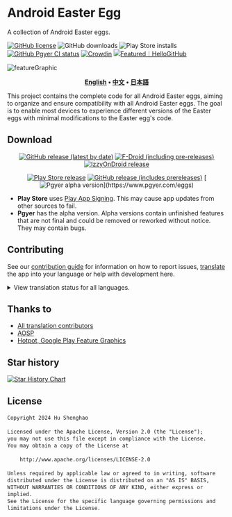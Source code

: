 # Android Easter Egg

A collection of Android Easter eggs.

[![GitHub license](https://img.shields.io/github/license/hushenghao/AndroidEasterEggs?logo=apache&label=License&style=flat)](https://github.com/hushenghao/AndroidEasterEggs/blob/master/LICENSE)
![GitHub downloads](https://img.shields.io/github/downloads/hushenghao/AndroidEasterEggs/total?logo=github&label=Downloads&style=flat)
![Play Store installs](https://img.shields.io/endpoint?url=https%3A%2F%2Fplay.cuzi.workers.dev%2Fplay%3Fi%3Dcom.dede.android_eggs%26l%3DInstalls%26m%3D%24shortinstalls&style=flat&logo=googleplay)
[![GitHub Pgyer CI status](https://img.shields.io/github/actions/workflow/status/hushenghao/AndroidEasterEggs/pgyer.yml?logo=github&label=Pgyer%20CI&style=flat)](https://github.com/hushenghao/AndroidEasterEggs/actions/workflows/pgyer.yml)
[![Crowdin](https://img.shields.io/badge/dynamic/xml?url=https%3A%2F%2Fbadges.crowdin.net%2Feaster-eggs%2Flocalized.svg&query=%2F*%5Blocal-name()%3D'svg'%5D%2F*%5Blocal-name()%3D'g'%5D%2F*%5Blocal-name()%3D'text'%5D%5Blast()%5D&style=flat&logo=crowdin&label=Localized&labelColor=%23555&color=%234c1)](https://crowdin.com/project/easter-eggs)
[![Featured｜HelloGitHub](https://api.hellogithub.com/v1/widgets/recommend.svg?rid=6dc746d7397446ad91a05fae03bf2a1c&claim_uid=DU42yF0SLpPH9qO&theme=small)](https://hellogithub.com/repository/hushenghao/AndroidEasterEggs)

![featureGraphic](fastlane/metadata/android/en-US/images/featureGraphic.png)

<div align="center">

**[English](./README.md) • [中文](./README_zh.md) • [日本語](./README_ja.md)**

</div>

This project contains the complete code for all Android Easter eggs, aiming to organize and ensure compatibility with all Android Easter eggs. The goal is to enable most devices to experience different versions of the Easter eggs with minimal modifications to the Easter egg\'s code.

## Download

<div align="center">

[![GitHub release (latest by date)](https://img.shields.io/github/v/release/hushenghao/AndroidEasterEggs?logo=github&label=GitHub&style=for-the-badge)](https://github.com/hushenghao/AndroidEasterEggs/releases/latest)
[![F-Droid (including pre-releases)](https://img.shields.io/f-droid/v/com.dede.android_eggs?logo=fdroid&style=for-the-badge)](https://f-droid.org/packages/com.dede.android_eggs)
[![IzzyOnDroid release](https://img.shields.io/endpoint?url=https%3A%2F%2Fapt.izzysoft.de%2Ffdroid%2Fapi%2Fv1%2Fshield%2Fcom.dede.android_eggs%3Fv%3D%24message&logo=data%3Aimage%2Fpng%3Bbase64%2CiVBORw0KGgoAAAANSUhEUgAAADAAAAAwCAMAAABg3Am1AAADAFBMVEUA0%2F%2F%2F%2FwAA0v8A0v8A0%2F%2F%2F%2FwD%2F%2FwAFz%2FQA0%2F8A0%2F8A0%2F8A0%2F8A0v%2F%2F%2FwAA0%2F8A0%2F8A0%2F8A0%2F8A0%2F%2F8%2FgEA0%2F8A0%2F8B0%2F4A0%2F8A0%2F8A0%2F%2Bj5QGAwwIA0%2F%2FC9yEA0%2F8A0%2F8A0%2F8A0%2F8A0%2F8A0%2F%2Bn4SAA0%2F8A0%2F8A0%2F%2Bo6gCw3lKt7QCv5SC%2B422b3wC19AC36zAA0%2F%2Bd1yMA0%2F8A0%2F%2BW2gEA0%2F%2Bw8ACz8gCKzgG7%2BQC%2B9CFLfwkA0%2F8A0%2F%2F%2F%2FwAA0%2F8A0%2F8A0%2F8A0%2F%2Bf2xym3iuHxCGq5BoA1P%2Bm2joI0vONyiCz3mLO7oYA0%2F8M1Piq3Ei78CbB8EPe8LLj9Ly751G77zWQ1AC96UYC0fi37CL%2F%2FwAA0%2F8A0%2F%2F%2F%2FwD%2F%2FwCp3jcA0%2F%2Bj3SGj2i%2FI72Sx4zHE8FLB8zak1kYeycDI6nRl3qEA0%2F7V7psA0v6WzTa95mGi2RvB5XkPy9zH5YJ3uwGV1yxVihRLiwdxtQ1ZkAf%2F%2FwD%2F%2FwD%2F%2FwD%2F%2FwD%2F%2FwCn5gf%2F%2FwD%2F%2FwD%2F%2FwD%2F%2FwD%2F%2FwAA0%2F%2Bh4A3R6p8A0%2F%2BX1w565OD6%2FARg237n9csz2vPz%2BgNt37V%2FvifO8HW68B%2FL6ZOCwxXY8KRQsWRzhExAtG%2FE612a1Rd%2FpTBpmR9qjysduKVhmxF9mTY51aUozK%2BCsDSA52T%2F%2FwD%2F%2FwAA0%2F%2F%2F%2FwD%2F%2FwBJ1JRRxFWjzlxDyXRc0pGT1wCG0CWB3VGUzSTh8h6c0TSr5CCJ5FFxvl6s4H3m8xML0%2FDA5CvK51EX1N%2BY2gSt4Dag3ChE3fax2ki68yO57NF10FRZnUPl88eJxhuCxgCz5EOLwEGf1DFutmahzGW98x0W1PGk3R154MHE6bOn69qv3gy92oG90o%2BHn07B7rhCmiyMwECv1nO%2B0pQfwrCo57xF2daXsVhKrEdenQAduaee1Bsjr42z5D9RoCXy%2BQNovXpy2Z5MtWDO%2FTiSukaF3UtE1K6j3B4YwLc5wXlzpyIK0u5zy3uJqg4pu5RTpkZmpVKyAP8A0wBHcExHcEyBUSeEAAABAHRSTlP%2F%2F%2F9F9wjAAxD7FCEGzBjd08QyEL39abMd6%2F%2F%2F8P%2FZWAnipIv%2FcC6B%2F%2F7%2F%2F%2F%2F%2F%2F%2F%2FL%2F1Dz%2F0D%2F%2F%2F%2F%2F%2F%2F86%2FvYnquY3%2Fv%2F%2F%2F5T%2F%2Fv%2F%2F%2F17%2F%2F%2F%2F%2F%2F%2F%2F%2F%2F%2F%2F%2F%2F%2F84S3QNB%2F8L%2F%2F%2F%2F%2F%2F%2F%2F%2F%2F%2F%2F%2F7r%2F%2F%2F%2F%2FNP%2F%2F%2F%2F9l%2F%2F%2F%2F%2FwPD4yis%2Fx7Ym2lWSP%2Bem%2F%2F%2F%2F0n%2F%2F%2F%2F%2F%2F%2F%2Fv%2F%2F%2F%2F%2F%2F%2F%2F%2F%2F%2F%2F%2F%2F%2F%2F%2F%2F%2F7%2F%2F7pdGN3Urr6%2F%2Bv%2F6aT%2F%2F%2F%2F%2B%2F%2FH%2Fo2P%2F1v%2B7r7jp4PM%2F3p4g%2F%2F%2F%2Fg%2F%2F%2FK%2F%2F%2F481LxO%2F%2F%2Fv%2F%2F%2F%2F9w%2F%2F%2F%2F8v%2F%2F%2F%2F%2F9%2Fp3J%2F%2F%2Fa%2BP9v%2F5KR%2F%2Bn%2F%2F%2F%2Bp%2Fxf%2F%2F8P%2F%2FwAAe7FyaAAABCZJREFUSMdj%2BE8iYKBUgwIHnwQ3N7cEHxcH%2B%2F%2F%2FVayoAE0Dh41qR7aBnCIQ8MsJKHH9%2F99czYYMWlA0cIkJGjMgAKfq%2F%2F9RNYzIgLcBWYOTiCgDMhDn%2BB9bh6LebiWyH6L5UZQzONoAHWSHoqEpDkkDsyKqelv1%2F%2F9rG1HUN9YihZK9AKp6BkG%2B%2F6xNqA5ajhSsCkrIipmYGGRa%2F%2F9vQXVQXSySBnkWJOUMfn5Myuz%2FG3hR1NdEIUUchwiy%2BbkTsg4dbW%2Ffu6W%2Fe1c3XMMy5JiOZkFxUFZo74mgKTqaKXu0%2B2HqVwkja3BH9kFu361JwcHTfPJD4mdfe8ULAdVRyGlJAcVFfg%2BCQOozZ4XrJ85%2BJgwBsVXIGriQw5Tp4ZScezd8JiWnBupru30qwJZa%2BZAjmWlC8fUZM4qB6kPnLNSPLMWqQQ5ZQ5aOzs1HmamBaQHzFs6y%2BqAmJCTE8f9%2FQgKSBg4DJPWc6zVDQkIC09JkZSPD38kukpExFpT4z67uYI%2FQwCOOCCK%2Fizvu5CWl6AcEWMnKWml7LWbKZfH9%2F99UkknQHhGsynDz%2B65eWXv3%2FJmJrq5eXienVlRUfH%2Fz8VvCf45soKQIH1yDEQsszrp6gwq9C73T87xcXadKl5TkFev4A%2F2tygmSBqYXqAYJmK%2BZuoJydDR1vP09DA0NOy2kpdML81%2BU%2FheCpH1JU3jig7lJ5nKOT4i%2Ft6ZHkqGzs4lJmIVHfrj%2BJR4HqLQSD0yDkCNEpGNn5ix9D03%2FeJdElTZdKV2TpNOhkwt8YUlNUgimgV0dLMBvf1gz1MolPd5FRcVNSkpDQ8owJeBCDyIhrIDnOD5QcuIU%2B3%2F2QKSs9laQ%2BnoNLS0zLWdtqyP7mBAFAw88TwsJgMuJYweBGjYngtWbmeuZOW%2BbvNQToUFOAlFqOBk4Ov3%2FL7Z60%2FaN0p1tUhpa5nqWlub7C3p2I9QzyAghlUvczOz%2F1fhzPT3XSIfpSmmYAdVbmm1gV0dSz8DSilpUQsqCddIWIA3meuZaJqdMJZEzl6gRqgZIWZAxUdoizERXN8yi5MltcZTChzMaRQM3JNUWHS8rL%2F%2ByaPGvMmvr5ywoGoxtkDWwQ%2BPb89ycBeWfGSJeL%2Fla%2BRS1eOPnRtbQKgMRjZg%2Bt8x6PkP273nWQAoFOPAgaeAThKXAmXMrK39Kmr5fsuBlBqoXfJGLe3VbmHjG9Mczi9T%2F%2F3h7vygXtcDlQtJg44iQiIjIBRbGPO7gghPJy0ZIxT2HOLIUgwxQzsgYrUR350HSIMaJLidhgKY%2Bmw%2BpflBDrX8E7OGBjPCAPc76gQFSTqAIiYrb%2F8dRP4CyosJ%2FrmwU5XIxHMilt4QBJwsSkBMClxOQULBlkRRwEONmR2kJcDGjADX2%2F%2BxO8r5iqjExqmLyrWpcPFRta1BfAwCtyN3XpuJ4RgAAAABJRU5ErkJggg%3D%3D&style=for-the-badge)](https://apt.izzysoft.de/fdroid/index/apk/com.dede.android_eggs)

[![Play Store release](https://img.shields.io/endpoint?url=https%3A%2F%2Fplay.cuzi.workers.dev%2Fplay%3Fi%3Dcom.dede.android_eggs%26l%3DPlay%2520Store%26m%3D%24version&style=for-the-badge&logo=googleplay)](https://play.google.com/store/apps/details?id=com.dede.android_eggs&utm_source=Github&pcampaignid=pcampaignidMKT-Other-global-all-co-prtnr-py-PartBadge-Mar2515-1)
[![GitHub release (includes prereleases)](https://img.shields.io/github/v/release/hushenghao/AndroidEasterEggs?logo=github&label=Beta&include_prereleases&style=for-the-badge)](https://github.com/hushenghao/AndroidEasterEggs/releases)
[![Pgyer alpha version](https://img.shields.io/badge/dynamic/regex?url=https%3A%2F%2Fraw.githubusercontent.com%2Fhushenghao%2FAndroidEasterEggs%2Frefs%2Fheads%2Fmain%2Fapp%2Fbuild.gradle.kts&search=versionName%5Cs*%3D%5Cs*%5C%22(%5B%5Cd.%5D%2B)%5C%22&replace=V%241-alpha&style=for-the-badge&logo=data%3Aimage%2Fpng%3Bbase64%2CiVBORw0KGgoAAAANSUhEUgAAADAAAAAwCAMAAABg3Am1AAAAqFBMVEUAAAD%2F%2F%2F%2F%2F%2F%2F%2F%2F%2F%2F%2F%2F%2F%2F%2F%2F%2F%2F%2F%2F%2F%2F%2F%2F%2F%2F%2F%2F%2F%2F%2F%2F%2F%2F%2F%2F%2F%2F%2F%2F%2F%2F%2F%2F%2F%2F%2F%2F%2F%2F%2F%2F%2F%2F%2F%2F%2F%2F%2F%2F%2F%2F%2F%2F%2F%2F%2F%2F%2F%2F%2F%2F%2F%2F%2F%2F%2F%2F%2F%2F%2F%2F%2F%2F%2F%2F%2F%2F%2F%2F%2F%2F%2F%2F%2F%2F%2F%2F%2F%2F%2F%2F%2F%2F%2F%2F%2F%2F%2F%2F%2F%2F%2F%2F%2F%2F%2F%2F%2F%2F%2F%2F%2F%2F%2F%2F%2F%2F%2F%2F%2F%2F%2F%2F%2F%2F%2F%2F%2F%2F%2F%2F%2F%2F%2F%2F%2F%2F%2F%2F%2F%2F%2F%2F%2F%2F%2F%2F%2F%2F%2F%2F%2F%2F%2F%2F%2F%2F%2F%2F%2F%2F%2F%2F%2F%2F%2F%2F%2F%2F%2F%2F%2F%2F%2F%2F%2F%2F%2F%2F%2F%2F%2F%2F%2F%2F%2F%2F%2F%2F%2F%2F%2F%2F%2F%2F%2F%2F%2F%2F%2F%2F%2F%2F%2F%2F%2F%2F8j1z1tAAAAN3RSTlMABf36CfYWxNZADidJ7eBcGxGmfjTn3F9VPDAsI%2FHKmoUfz7GVjHNuT0Sqn5FlOL%2Fkuo%2Fid2i13BxKKgAAAt5JREFUSMe1Vol2okAQbJgZ7ltAVLw18b6SbP3%2Fn21DTPZtQLO%2BtynGcRirj%2BpmHtL%2FwfM8fICt0TMAj79pkvJ8nyt50AICT3zjDoPxG91HZ8nTIMcsIioyBdjs4A6khR67NnrEiBIgcO%2FRvZ0pEJgTh6gfFik5%2FmJRkGGnt4R0AaHA6Zdz8DLp9XmzN4M%2Bj26FyFhuhxyL6QKYsWfDgtKRtNJjinwoLGgHJXSdg42JVlC8eCkb9a03vOHWMzesXAfAk%2BWQBwx95FFbQwyKbS5UNH35MAhKcuZgTKiJ9cacr5nPsfLPCLFG0yS3Oi29WAkwukyXVw1KYFk7cAze1b4%2BEiaGYohZXN04s%2Fcqmf2QuXbK9IZg9wTBl99nlysjShSgkrjUR%2FsdLkRvK2n8bcDl9vkKpsT95WqmRdGvm8CBQjJGauR9PQKolHZ4tYRisxrcQQXRoxEwnDYOTaBOT%2BREK3WtokbxL%2B6ywmjqvuBkNxs90LxZEAiOpM6ddUmUoA6LhDr7yKAGJDlmTdHfe6W56%2Bcc2WtvIFsf1%2BnZrqormM5jrF2lLakdxnoLc%2BkaeRVBr1R0R5nVdTcpkXc8rhsGgwxD%2BKXMIZjvS%2BqgwpZ71lPAcNBo3cEH9uQJVNCjEnUnsSJ6glDoNgz6p1EwoVcgCY9AvwtRa9kRrStVB%2FoK1%2BPCUrhIidPP7BCiFnNhX908L6gd2pQnyUO6Fb1O6SZYXrTRTbde01X0mOTBjvm3VguaQGFLjF%2Bccmhax71GAx0pyXY%2BXVhpQsXrFsv3HUYvCGxq5xuxcYZ1oDdACZNZ7tFMeeZPO3amlLbBizmq00Y0BjZ1mPYAno5RWdXIyLhCxCiUvyftlmDHZH%2BOJlnm0n6ynDp%2Fm26jC8zizwQG8ru3jsaJP3%2FwP9hSu23Qz2CVpP3Z%2BA4huGWPoIP6tfbvWECEDxmMoYofjfC4hj0wfujvgpvhrD0Uwr4c6CfwG4zbVbi6qU7LAAAAAElFTkSuQmCC&label=Pgyer&color=%2319B491)](https://www.pgyer.com/eggs)

</div>

* **Play Store** uses [Play App Signing](https://support.google.com/googleplay/android-developer/answer/9842756). This may cause app updates from other sources to fail.
* **Pgyer** has the alpha version. Alpha versions contain unfinished features that are not final and could be removed or reworked without notice. They may contain bugs.

## Contributing

See our [contribution guide](.github/CONTRIBUTING.md) for information on how to report
issues, [translate](https://crowdin.com/project/easter-eggs) the app into your language or help with
development here.

<details>
<summary>View translation status for all languages.</summary>

[![Crowdin](script/crowdin/crowdin_project_progress.svg)](https://crowdin.com/project/easter-eggs)

</details>

## Thanks to

* [All translation contributors](https://crowdin.com/project/easter-eggs/members)
* [AOSP](https://cs.android.com/android/platform/superproject/main)
* [Hotpot, Google Play Feature Graphics](https://hotpot.ai/templates/google-play-feature-graphic)

## Star history

<a href="https://star-history.com/#hushenghao/AndroidEasterEggs&Date">
 <picture>
   <source media="(prefers-color-scheme: dark)" srcset="https://api.star-history.com/svg?repos=hushenghao/AndroidEasterEggs&type=Date&theme=dark" />
   <source media="(prefers-color-scheme: light)" srcset="https://api.star-history.com/svg?repos=hushenghao/AndroidEasterEggs&type=Date" />
   <img alt="Star History Chart" src="https://api.star-history.com/svg?repos=hushenghao/AndroidEasterEggs&type=Date" />
 </picture>
</a>

## License

```text
Copyright 2024 Hu Shenghao

Licensed under the Apache License, Version 2.0 (the "License");
you may not use this file except in compliance with the License.
You may obtain a copy of the License at

    http://www.apache.org/licenses/LICENSE-2.0

Unless required by applicable law or agreed to in writing, software
distributed under the License is distributed on an "AS IS" BASIS,
WITHOUT WARRANTIES OR CONDITIONS OF ANY KIND, either express or implied.
See the License for the specific language governing permissions and
limitations under the License.
```
